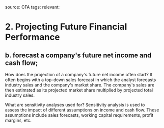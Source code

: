 source: CFA
tags: 
relevant: 

# 2. Projecting Future Financial Performance

## b. forecast a company's future net income and cash flow;

How does the projection of a company's future net income often start?
It often begins with a top-down sales forecast in which the analyst forecasts industry sales and the company's market share. The company's sales are then estimated as its projected market share multiplied by projected total industry sales.

What are sensitivity analyses used for?
Sensitivity analysis is used to assess the impact of different assumptions on income and cash flow. These assumptions include sales forecasts, working capital requirements, profit margins, etc.

